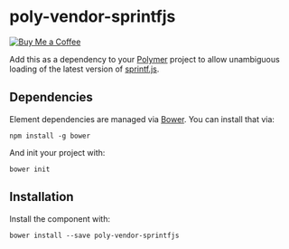 # poly-vendor-sprintfjs

[![Buy Me a Coffee](http://static.tonybogdanov.com/github/coffee.svg)](http://ko-fi.co/1236KUKJNC96B)

Add this as a dependency to your [Polymer](https://polymer-project.org) project to allow unambiguous loading of the latest version of [sprintf.js](https://github.com/alexei/sprintf.js).

## Dependencies

Element dependencies are managed via [Bower](http://bower.io/). You can
install that via:

    npm install -g bower

And init your project with:

    bower init

## Installation

Install the component with:

    bower install --save poly-vendor-sprintfjs
